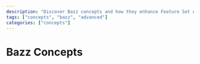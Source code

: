 ```yaml
---
description: "Discover Bazz concepts and how they enhance Feature Set A capabilities for advanced data operations."
tags: ["concepts", "bazz", "advanced"]
categories: ["concepts"]
---
```


# Bazz Concepts